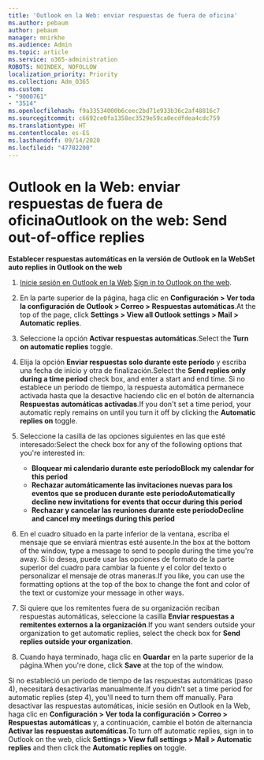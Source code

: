 ```yaml
---
title: 'Outlook en la Web: enviar respuestas de fuera de oficina'
ms.author: pebaum
author: pebaum
manager: mnirkhe
ms.audience: Admin
ms.topic: article
ms.service: o365-administration
ROBOTS: NOINDEX, NOFOLLOW
localization_priority: Priority
ms.collection: Adm_O365
ms.custom:
- "9000761"
- "3514"
ms.openlocfilehash: f9a33534000b6ceec2bd71e933b36c2af48816c7
ms.sourcegitcommit: c6692ce0fa1358ec3529e59ca0ecdfdea4cdc759
ms.translationtype: HT
ms.contentlocale: es-ES
ms.lasthandoff: 09/14/2020
ms.locfileid: "47702200"
---
```

# <a name="outlook-on-the-web-send-out-of-office-replies"></a><span data-ttu-id="f6893-102">Outlook en la Web: enviar respuestas de fuera de oficina</span><span class="sxs-lookup"><span data-stu-id="f6893-102">Outlook on the web: Send out-of-office replies</span></span>

<span data-ttu-id="f6893-103">**Establecer respuestas automáticas en la versión de Outlook en la Web**</span><span class="sxs-lookup"><span data-stu-id="f6893-103">**Set auto replies in Outlook on the web**</span></span>

1. <span data-ttu-id="f6893-104">[Inicie sesión en Outlook en la Web](https://support.office.com/article/how-to-sign-in-to-outlook-on-the-web-763fab4d-0138-4814-b450-37fc286bcb79).</span><span class="sxs-lookup"><span data-stu-id="f6893-104">[Sign in to Outlook on the web](https://support.office.com/article/how-to-sign-in-to-outlook-on-the-web-763fab4d-0138-4814-b450-37fc286bcb79).</span></span>

2. <span data-ttu-id="f6893-105">En la parte superior de la página, haga clic en **Configuración > Ver toda la configuración de Outlook > Correo > Respuestas automáticas**.</span><span class="sxs-lookup"><span data-stu-id="f6893-105">At the top of the page, click **Settings > View all Outlook settings > Mail > Automatic replies**.</span></span>

3. <span data-ttu-id="f6893-106">Seleccione la opción **Activar respuestas automáticas**.</span><span class="sxs-lookup"><span data-stu-id="f6893-106">Select the **Turn on automatic replies** toggle.</span></span>

4. <span data-ttu-id="f6893-107">Elija la opción **Enviar respuestas solo durante este período** y escriba una fecha de inicio y otra de finalización.</span><span class="sxs-lookup"><span data-stu-id="f6893-107">Select the **Send replies only during a time period** check box, and enter a start and end time.</span></span> <span data-ttu-id="f6893-108">Si no establece un período de tiempo, la respuesta automática permanece activada hasta que la desactive haciendo clic en el botón de alternancia **Respuestas automáticas activadas**.</span><span class="sxs-lookup"><span data-stu-id="f6893-108">If you don't set a time period, your automatic reply remains on until you turn it off by clicking the **Automatic replies on** toggle.</span></span>

5. <span data-ttu-id="f6893-109">Seleccione la casilla de las opciones siguientes en las que esté interesado:</span><span class="sxs-lookup"><span data-stu-id="f6893-109">Select the check box for any of the following options that you're interested in:</span></span>
    - <span data-ttu-id="f6893-110">**Bloquear mi calendario durante este período**</span><span class="sxs-lookup"><span data-stu-id="f6893-110">**Block my calendar for this period**</span></span>
    - <span data-ttu-id="f6893-111">**Rechazar automáticamente las invitaciones nuevas para los eventos que se producen durante este período**</span><span class="sxs-lookup"><span data-stu-id="f6893-111">**Automatically decline new invitations for events that occur during this period**</span></span>
    - <span data-ttu-id="f6893-112">**Rechazar y cancelar las reuniones durante este período**</span><span class="sxs-lookup"><span data-stu-id="f6893-112">**Decline and cancel my meetings during this period**</span></span>

6. <span data-ttu-id="f6893-113">En el cuadro situado en la parte inferior de la ventana, escriba el mensaje que se enviará mientras esté ausente.</span><span class="sxs-lookup"><span data-stu-id="f6893-113">In the box at the bottom of the window, type a message to send to people during the time you're away.</span></span> <span data-ttu-id="f6893-114">Si lo desea, puede usar las opciones de formato de la parte superior del cuadro para cambiar la fuente y el color del texto o personalizar el mensaje de otras maneras.</span><span class="sxs-lookup"><span data-stu-id="f6893-114">If you like, you can use the formatting options at the top of the box to change the font and color of the text or customize your message in other ways.</span></span>

7. <span data-ttu-id="f6893-115">Si quiere que los remitentes fuera de su organización reciban respuestas automáticas, seleccione la casilla **Enviar respuestas a remitentes externos a la organización**.</span><span class="sxs-lookup"><span data-stu-id="f6893-115">If you want senders outside your organization to get automatic replies, select the check box for **Send replies outside your organization**.</span></span>

8. <span data-ttu-id="f6893-116">Cuando haya terminado, haga clic en **Guardar** en la parte superior de la página.</span><span class="sxs-lookup"><span data-stu-id="f6893-116">When you're done, click **Save** at the top of the window.</span></span>

<span data-ttu-id="f6893-117">Si no estableció un período de tiempo de las respuestas automáticas (paso 4), necesitará desactivarlas manualmente.</span><span class="sxs-lookup"><span data-stu-id="f6893-117">If you didn't set a time period for automatic replies (step 4), you'll need to turn them off manually.</span></span> <span data-ttu-id="f6893-118">Para desactivar las respuestas automáticas, inicie sesión en Outlook en la Web, haga clic en **Configuración > Ver toda la configuración > Correo > Respuestas automáticas** y, a continuación, cambie el botón de alternancia **Activar las respuestas automáticas**.</span><span class="sxs-lookup"><span data-stu-id="f6893-118">To turn off automatic replies, sign in to Outlook on the web, click **Settings > View full settings > Mail > Automatic replies** and then click the **Automatic replies on** toggle.</span></span>
